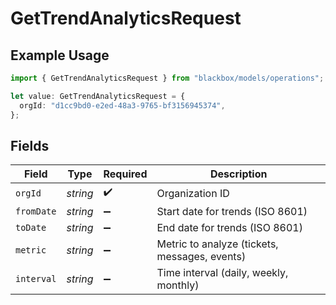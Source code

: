 # GetTrendAnalyticsRequest

## Example Usage

```typescript
import { GetTrendAnalyticsRequest } from "blackbox/models/operations";

let value: GetTrendAnalyticsRequest = {
  orgId: "d1cc9bd0-e2ed-48a3-9765-bf3156945374",
};
```

## Fields

| Field                                         | Type                                          | Required                                      | Description                                   |
| --------------------------------------------- | --------------------------------------------- | --------------------------------------------- | --------------------------------------------- |
| `orgId`                                       | *string*                                      | :heavy_check_mark:                            | Organization ID                               |
| `fromDate`                                    | *string*                                      | :heavy_minus_sign:                            | Start date for trends (ISO 8601)              |
| `toDate`                                      | *string*                                      | :heavy_minus_sign:                            | End date for trends (ISO 8601)                |
| `metric`                                      | *string*                                      | :heavy_minus_sign:                            | Metric to analyze (tickets, messages, events) |
| `interval`                                    | *string*                                      | :heavy_minus_sign:                            | Time interval (daily, weekly, monthly)        |